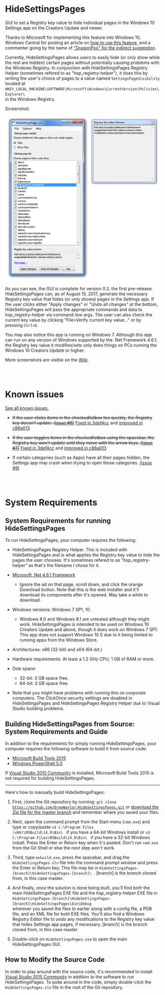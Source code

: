 # HideSettingsPages
GUI to set a Registry key value to hide individual pages in the Windows 10 Settings app on the Creators Update and newer.


Thanks to Microsoft for implementing this feature into Windows 10, Windows Central for posting an article on [how to use this feature](http://www.windowscentral.com/how-hide-settings-pages-windows-10-creators-update), and a commenter going by the name of ["DragonPoo" for the indirect suggestion](http://www.windowscentral.com/how-hide-settings-pages-windows-10-creators-update#comment-2761513).

Currently, HideSettingsPages allows users to easily hide (or only show while the rest are hidden) certain pages without potentially causing problems with the Windows Registry. In conjunction with HideSettingsPages Registry Helper (sometimes refered to as "hsp_registry-helper"), it does this by writing the user's choice of pages to a value named <code>SettingsPageVisibility</code> located at <code>HKEY_LOCAL_MACHINE\SOFTWARE\Microsoft\Windows\CurrentVersion\Policies\Explorer\ </code> in the Windows Registry.


Screenshot:

![](/docs/images/HideSettingsPages-0.3-screenshot.png?raw=true)

As you can see, the GUI is complete for version 0.3, the first pre-release. HideSettingsPages can, as of August 15, 2017, generate the necessary Registry key value that hides (or only shows) pages in the Settings app. If the user clicks either "Apply changes" or "Undo all changes" at the bottom, HideSettingsPages will pass the appropriate commands and data to hsp_registry-helper via command-line args. The user can also check the current key value by clicking "File>Verify current key value..." or by pressing <code>Ctrl+E</code>.

You may also notice this app is running on Windows 7. Although this app can run on any version of Windows supported by the .Net Framework 4.6.1, the Registry key value it modifies/sets only does things on PCs running the Windows 10 Creators Update or higher.

More screenshots are visible on the [Wiki](https://github.com/DrewNaylor/HideSettingsPages/wiki/HideSettingsPages-Screenshots).

<br>
<br>

# Known issues

[See all known issues.](https://github.com/DrewNaylor/HideSettingsPages/labels/known%20issue)

- ~~If the user clicks items in the checkedlistbox too quickly, the Registry key doesn't update. [(issue #6)](https://github.com/DrewNaylor/HideSettingsPages/issues/6)~~ [Fixed in 3def4cc](https://github.com/DrewNaylor/HideSettingsPages/commit/3def4cc576c3282d948daaf4d728af5fab92e1ab) and [improved in c86a013](https://github.com/DrewNaylor/HideSettingsPages/commit/c86a0136d358e9244b1165a971addf96d80fec34)

- ~~If the user toggles items in the checkedlistbox using the spacebar, the Registry key won't update until they move with the arrow keys. [(issue #7)](https://github.com/DrewNaylor/HideSettingsPages/issues/7)~~ [Fixed in 3def4cc](https://github.com/DrewNaylor/HideSettingsPages/commit/3def4cc576c3282d948daaf4d728af5fab92e1ab) and [improved in c86a013](https://github.com/DrewNaylor/HideSettingsPages/commit/c86a0136d358e9244b1165a971addf96d80fec34)

- If certain categories (such as Apps) have all their pages hidden, the Settings app may crash when trying to open those categories. [(issue #9)](https://github.com/DrewNaylor/HideSettingsPages/issues/9)

<br>
<br>

# System Requirements

## System Requirements for running HideSettingsPages

To run HideSettingsPages, your computer requires the following:

- HideSettingsPages Registry Helper. This is included with HideSettingsPages and is what applies the Registry key value to hide the pages the user chooses. It's sometimes refered to as "hsp_registry-helper" as that's the filename I chose for it.

- [Microsoft .Net 4.6.1 Framework](https://www.microsoft.com/en-us/download/details.aspx?id=49981)

  - Ignore the ad on that page, scroll down, and click the orange Download button. Note that this is the web installer and it'll download its components after it's opened. May take a while to download.

- Windows versions: Windows 7 SP1, 10.
  - Windows 8.0 and Windows 8.1 are untested although they might work. HideSettingsPages is intended to be used on Windows 10 Creators Update and above, though it does work on Windows 7 SP1. This app does not support Windows 10 S due to it being limited to running apps from the Windows Store.

- Architectures: x86 (32-bit) and x64 (64-bit.)

- Hardware requirements: At least a 1.2 GHz CPU; 1 GB of RAM or more.

- Disk space:

  - 32-bit: 3 GB space free.
  - 64-bit: 3 GB space free.

- Note that you might have problems with running this on corporate computers. The ClickOnce security settings are disabled in HideSettingsPages and HideSettingsPages Registry Helper due to Visual Studio building problems.

## Building HideSettingsPages from Source: System Requirements and Guide

In addition to the requirements for simply running HideSettingsPages, your computer requires the following software to build it from source code:

- [Microsoft Build Tools 2015](https://www.microsoft.com/en-us/download/details.aspx?id=48159)
- [Windows PowerShell 5.0](https://www.microsoft.com/en-us/download/details.aspx?id=50395)

If [Visual Studio 2015 Community](https://www.visualstudio.com/vs/) is installed, Microsoft Build Tools 2015 is not required for building HideSettingsPages.

***

Here's how to manually build HideSettingsPages:

1. First, clone the Git repository by running: <code>git clone https://github.com/DrewNaylor/HideSettingsPages.git</code> or [download the Zip file for the master branch](https://github.com/DrewNaylor/HideSettingsPages/archive/master.zip) and remember where you saved your files.

2. Next, open the command prompt from the Start menu (<code>cmd.exe</code>) and type or copy/paste <code>cd C:\Program Files (x86)\MSBuild\14.0\Bin\ </code> if you have a 64-bit Windows install or <code>cd C:\Program Files\MSBuild\14.0\Bin\ </code> if you have a 32-bit Windows install. Press the Enter or Return key when it's pasted. Don't run <code>cmd.exe</code> from the Git Shell or else the next step won't work.

3. Third, type <code>msbuild.exe</code>, press the spacebar, and drag the <code>HideSettingsPages.sln</code> file into the command prompt window and press the Enter or Return key. This file may be in <code>HideSettingsPages-[branch]\HideSettingsPages-[branch]\ </code>. [branch] is the branch cloned from, in this case master.

4. And finally, once the solution is done being built, you'll find both the main HideSettingsPages EXE file and the hsp_registry-helper EXE file in <code>HideSettingsPages-[branch]\HideSettingsPages-[branch]\HideSettingsPages\bin\Debug </code> wherever you saved the files to earlier along with a config file, a PDB file, and an XML file for both EXE files. You'll also find a Windows Registry Editor file to undo any modifications to the Registry key value that hides Settings app pages, if necessary. [branch] is the branch cloned from, in this case master.

5. Double-click on <code>HideSettingsPages.exe</code> to open the main HideSettingsPages GUI.

## How to Modify the Source Code

In order to play around with the source code, it's recommended to install [Visual Studio 2015 Community](https://www.visualstudio.com/vs/) in addition to the software to run HideSettingsPages. To poke around in the code, simply double-click the <code>HideSettingsPages.sln</code> file in the root of the Git repository.

